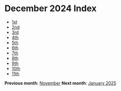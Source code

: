 # December 2024 Index

- [1st](./1_dec_2024)
- [2nd](./2_dec_2024)
- [3rd](./3_dec_2024)
- [4th](./4_dec_2024)
- [5th](./5_dec_2024)
- [6th](./6_dec_2024)
- [7th](./7_dec_2024)
- [8th](./8_dec_2024)
- [9th](./9_dec_2024)
- [10th](./10_dec_2024)
- [11th](./11_dec_2024)


**Previous month**: <a href="../november/index">November</a>
**Next month**: <a href="../november/index">January 2025</a>